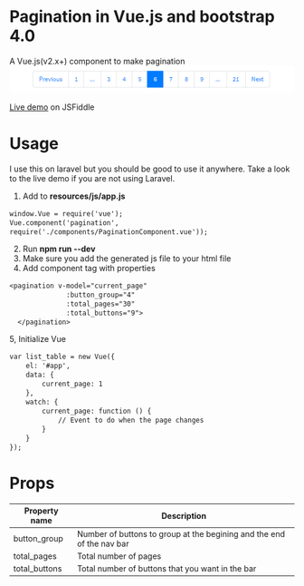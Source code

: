 # Pagination in Vue.js and bootstrap 4.0
A Vue.js(v2.x+) component to make pagination
![alt text](https://raw.githubusercontent.com/joserafalb/paginationVueComponent/master/gif.gif)

[Live demo](https://jsfiddle.net/joserafalb/py03hu9m/5/) on JSFiddle
# Usage
I use this on laravel but you should be good to use it anywhere. Take a look to the live demo if you are not using Laravel.
1. Add to **resources/js/app.js**
```
window.Vue = require('vue');
Vue.component('pagination', require('./components/PaginationComponent.vue'));
```
2. Run **npm run --dev**
3. Make sure you add the generated js file to your html file
4. Add component tag with properties
```
<pagination v-model="current_page"
              :button_group="4"
              :total_pages="30"
              :total_buttons="9">                
  </pagination>
```
5, Initialize Vue
```
var list_table = new Vue({
    el: '#app',
    data: {
        current_page: 1
    },
    watch: {
        current_page: function () {
            // Event to do when the page changes
        }
    }
});
```            
# Props
|Property name| Description|
|-|-|
|button_group | Number of buttons to group at the begining and the end of the nav bar |
|total_pages  | Total number of pages |
|total_buttons| Total number of buttons that you want in the bar|
